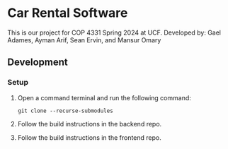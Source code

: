 # Car Rental Software

This is our project for COP 4331 Spring 2024 at UCF.
Developed by: Gael Adames, Ayman Arif, Sean Ervin, and Mansur Omary

## Development

### Setup

1. Open a command terminal and run the following command:

   ```shell
   git clone --recurse-submodules
   ```
2. Follow the build instructions in the backend repo.

3. Follow the build instructions in the frontend repo.
